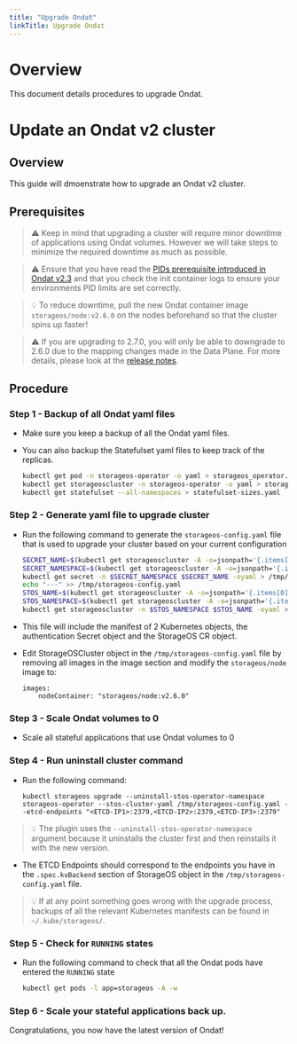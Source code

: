 ```yaml
---
title: "Upgrade Ondat"
linkTitle: Upgrade Ondat
---
```


# Overview
This document details procedures to upgrade Ondat.

# Update an Ondat v2 cluster

## Overview
This guide will dmoenstrate how to upgrade an Ondat v2 cluster.
## Prerequisites
> ⚠️ Keep in mind that upgrading a cluster will require minor downtime of applications using Ondat volumes. However we will take steps to minimize the required downtime as much as possible.

> ⚠️ Ensure that you have read the [PIDs prerequisite introduced in Ondat v2.3](/docs/prerequisites/pidlimits) and that you check the init container logs to ensure your environments PID limits are set correctly.

> 💡 To reduce downtime, pull the new Ondat container image `storageos/node:v2.6.0` on the nodes beforehand so that the cluster spins up faster!

> ⚠️ If you are upgrading to 2.7.0, you will only be able to downgrade to 2.6.0 due to the mapping changes made in the Data Plane. For more details, please look at the [release notes](/docs/release-notes).


## Procedure
### Step 1 - Backup of all Ondat yaml files

* Make sure you keep a backup of all the Ondat yaml files. 
* You can also backup the Statefulset yaml files to keep track of the replicas.

    ```bash
    kubectl get pod -n storageos-operator -o yaml > storageos_operator.yaml
    kubectl get storageoscluster -n storageos-operator -o yaml > storageos_cr.yaml
    kubectl get statefulset --all-namespaces > statefulset-sizes.yaml
    ```

### Step 2 - Generate yaml file to upgrade cluster
* Run the following command to generate the `storageos-config.yaml` file that is used to upgrade your cluster based on your current configuration

    ```bash
    SECRET_NAME=$(kubectl get storageoscluster -A -o=jsonpath='{.items[0].spec.secretRefName}')
    SECRET_NAMESPACE=$(kubectl get storageoscluster -A -o=jsonpath='{.items[0].spec.secretRefNamespace}')
    kubectl get secret -n $SECRET_NAMESPACE $SECRET_NAME -oyaml > /tmp/storageos-config.yaml
    echo "---" >> /tmp/storageos-config.yaml
    STOS_NAME=$(kubectl get storageoscluster -A -o=jsonpath='{.items[0].metadata.name}')
    STOS_NAMESPACE=$(kubectl get storageoscluster -A -o=jsonpath='{.items[0].metadata.namespace}')
    kubectl get storageoscluster -n $STOS_NAMESPACE $STOS_NAME -oyaml >> /tmp/storageos-config.yaml
    ```

* This file will include the manifest of 2 Kubernetes objects, the authentication Secret object and the StorageOS CR object.

* Edit StorageOSCluster object in the `/tmp/storageos-config.yaml` file by removing all images in the image section and modify the `storageos/node` image to:

    ```
    images:
        nodeContainer: "storageos/node:v2.6.0"
    ```

### Step 3 - Scale Ondat volumes to 0
* Scale all stateful applications that use Ondat volumes to 0

### Step 4 - Run uninstall cluster command
* Run the following command:

    ```
    kubectl storageos upgrade --uninstall-stos-operator-namespace storageos-operator --stos-cluster-yaml /tmp/storageos-config.yaml --etcd-endpoints "<ETCD-IP1>:2379,<ETCD-IP2>:2379,<ETCD-IP3>:2379"
    ```

> 💡 The plugin uses the `--uninstall-stos-operator-namespace` argument because it uninstalls the cluster first and then reinstalls it with the new version.

* The ETCD Endpoints should correspond to the endpoints you have in the `.spec.kvBackend` section of StorageOS object in the `/tmp/storageos-config.yaml` file.

> 💡 If at any point something goes wrong with the upgrade process, backups of all the relevant Kubernetes manifests can be found in `~/.kube/storageos/`.

### Step 5 - Check for `RUNNING` states
* Run the following command to check that all the Ondat pods have entered the `RUNNING` state

    ```bash
    kubectl get pods -l app=storageos -A -w
    ```

### Step 6 - Scale your stateful applications back up.

Congratulations, you now have the latest version of Ondat!